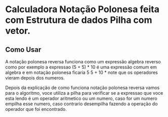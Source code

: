 # Calculadora Notação Polonesa feita com Estrutura de dados Pilha com vetor.

 ## Como Usar
 A notação polonesa reversa funciona como um expressão algebra reverso como por exemplo a expressao (5 + 5) * 10 é uma expressão comum em algebra e em notação polonesa ficaria 5 5 + 10 * note que os operadores vieram depois dos numeros.
 
 Depois da explicação de como funciona notação polonesa reversa vamos para o algoritmo, voce utiliza a pilha para verificar se a expressao que voce esta lendo é um operador aritmetico ou um numero, caso for um numero empilha esse numero, caso contrario desempilha fazendo a operação do operador que foi encontrado.
 

